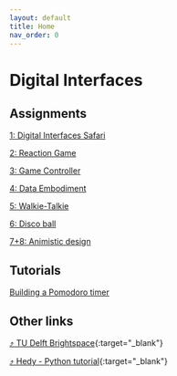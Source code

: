 ```yaml
---
layout: default
title: Home
nav_order: 0
---
```


# Digital Interfaces

## Assignments
[1: Digital Interfaces Safari](assignments/01-digital-interface-safari/index)

[2: Reaction Game](assignments/02-reaction-game/index)

[3: Game Controller](assignments/03-game-controller/index)

[4: Data Embodiment](assignments/04-data-embodiment/index)

[5: Walkie-Talkie](assignments/05-walkie-talkie/index)

[6: Disco ball](assignments/06-disco-ball/index)

[7+8: Animistic design](assignments/07+08-animistic-design/index.md)

## Tutorials
[Building a Pomodoro timer](tutorials/02-pomodoro/index)

## Other links
[⤴ TU Delft Brightspace](https://brightspace.tudelft.nl/d2l/home/681612){:target="_blank"}

[⤴ Hedy - Python tutorial](https://hedy.org/){:target="_blank"}
